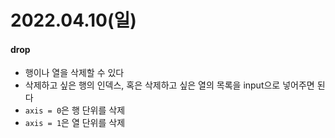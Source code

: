 # 2022.04.10(일)

#### drop
+ 행이나 열을 삭제할 수 있다
+ 삭제하고 싶은 행의 인덱스, 혹은 삭제하고 싶은 열의 목록을 input으로 넣어주면 된다
+ `axis = 0`은 행 단위를 삭제
+ `axis = 1`은 열 단위를 삭제